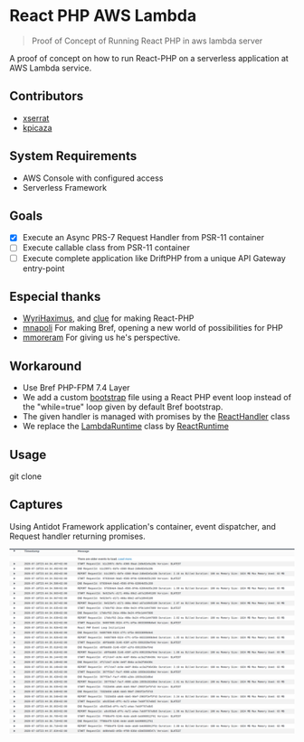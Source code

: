 # React PHP AWS Lambda

> Proof of Concept of Running React PHP in aws lambda server

A proof of concept on how to run React-PHP on a serverless application at AWS Lambda service.
## Contributors

* [xserrat](https://github.com/xserrat)
* [kpicaza](https://github.com/kpicaza)

## System Requirements

* AWS Console with configured access
* Serverless Framework

## Goals

- [x] Execute an Async PRS-7 Request Handler from PSR-11 container
- [ ] Execute callable class from PSR-11 container
- [ ] Execute complete application like DriftPHP from a unique API Gateway entry-point

## Especial thanks

* [WyriHaximus](https://github.com/WyriHaximus), and [clue](https://github.com/clue) for making React-PHP
* [mnapoli](https://github.com/mnapoli) For making Bref, opening a new world of possibilities for PHP
* [mmoreram](https://github.com/mmoreram) For giving us he's perspective.


## Workaround

* Use Bref PHP-FPM 7.4 Layer
* We add a custom [bootstrap](https://github.com/kpicaza/react-php-lambda/blob/master/bootstrap) file using a React PHP event loop instead of the "while=true" loop given by default Bref bootstrap.
* The given handler is managed with promises by the [ReactHandler](https://github.com/kpicaza/react-php-lambda/blob/master/src/ReactHandler.php) class 
* We replace the [LambdaRuntime](https://github.com/brefphp/bref/blob/master/src/Runtime/LambdaRuntime.php) class by [ReactRuntime](https://github.com/kpicaza/react-php-lambda/blob/master/src/ReactRuntime.php) 

## Usage

git clone 

## Captures

Using Antidot Framework application's container, event dispatcher, and Request handler returning promises.
 
![Logs](images/first-functional-log.png) 
